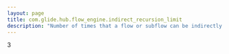 ```yaml
---
layout: page
title: com.glide.hub.flow_engine.indirect_recursion_limit
description: "Number of times that a flow or subflow can be indirectly triggered during a transaction."
---
```

3